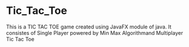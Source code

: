 # Tic_Tac_Toe
This is a TIC TAC TOE game created using JavaFX module of java. It consistes of Single Player powered by Min Max Algorithmand Multiplayer Tic Tac Toe

